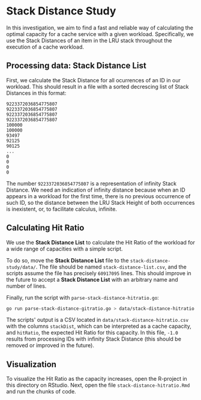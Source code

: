 # Stack Distance Study

In this investigation, we aim to find a fast and reliable way of calculating the optimal capacity for a cache service with a given workload. Specifically, we use the Stack Distances of an item in the LRU stack throughout the execution of a cache workload.

## Processing data: Stack Distance List

First, we calculate the Stack Distance for all ocurrences of an ID in our workload. This should result in a file with a sorted decrescing list of Stack Distances in this format:

```csv
9223372036854775807
9223372036854775807
9223372036854775807
9223372036854775807
100000
100000
93497
92125
90125
...
0
0
0
0
```

The number `9223372036854775807` is a representation of infinity Stack Distance. We need an indication of infinity distance because when an ID appears in a workload for the first time, there is no previous occurrence of such ID, so the distance between the LRU Stack Height of both occurrences is inexistent, or, to facilitate calculus, infinite.

## Calculating Hit Ratio

We use the **Stack Distance List** to calculate the Hit Ratio of the workload for a wide range of capacities with a simple script. 

To do so, move the **Stack Distance List** file to the `stack-distance-study/data/`. The file should be named `stack-distance-list.csv`, and the scripts assume the file has precisely `60917095` lines. This should improve in the future to accept a **Stack Distance List** with an arbitrary name and number of lines.

Finally, run the script with `parse-stack-distance-hitratio.go`:

```sh
go run parse-stack-distance-gitratio.go > data/stack-distance-hitratio.csv
```

The scripts' output is a CSV located in `data/stack-distance-hitratio.csv` with the columns `stackDist`, which can be interpreted as a cache capacity, and `hitRatio`, the expected Hit Ratio for this capacity. In this file, `-1.0` results from processing IDs with infinity Stack Distance (this should be removed or improved in the future).

## Visualization

To visualize the Hit Ratio as the capacity increases, open the R-project in this directory on RStudio. Next, open the file `stack-distance-hitratio.Rmd` and run the chunks of code.

